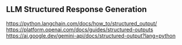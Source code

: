 ## LLM Structured Response Generation

https://python.langchain.com/docs/how_to/structured_output/
https://platform.openai.com/docs/guides/structured-outputs
https://ai.google.dev/gemini-api/docs/structured-output?lang=python